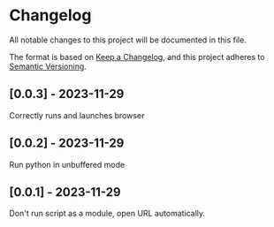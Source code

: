 # Changelog
All notable changes to this project will be documented in this file.

The format is based on [Keep a Changelog](https://keepachangelog.com/en/1.0.0/),
and this project adheres to [Semantic Versioning](https://semver.org/spec/v2.0.0.html).

## [0.0.3] - 2023-11-29
Correctly runs and launches browser

## [0.0.2] - 2023-11-29
Run python in unbuffered mode

## [0.0.1] - 2023-11-29
Don't run script as a module, open URL automatically.
